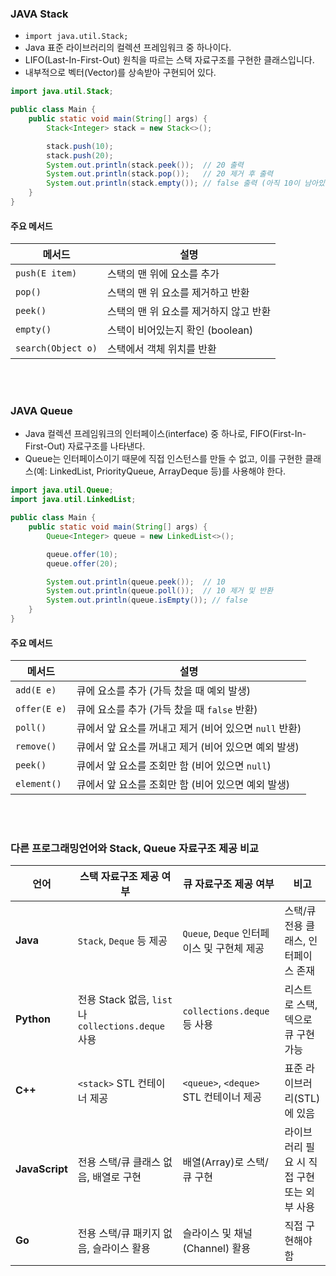 ### JAVA Stack
- `import java.util.Stack;`
- Java 표준 라이브러리의 컬렉션 프레임워크 중 하나이다.
- LIFO(Last-In-First-Out) 원칙을 따르는 스택 자료구조를 구현한 클래스입니다.
- 내부적으로 벡터(Vector)를 상속받아 구현되어 있다.
```JAVA
import java.util.Stack;

public class Main {
    public static void main(String[] args) {
        Stack<Integer> stack = new Stack<>();

        stack.push(10);
        stack.push(20);
        System.out.println(stack.peek());  // 20 출력
        System.out.println(stack.pop());   // 20 제거 후 출력
        System.out.println(stack.empty()); // false 출력 (아직 10이 남아있음)
    }
}

```

#### 주요 메서드
 | 메서드                | 설명                     |
| ------------------ | ---------------------- |
| `push(E item)`     | 스택의 맨 위에 요소를 추가        |
| `pop()`            | 스택의 맨 위 요소를 제거하고 반환    |
| `peek()`           | 스택의 맨 위 요소를 제거하지 않고 반환 |
| `empty()`          | 스택이 비어있는지 확인 (boolean) |
| `search(Object o)` | 스택에서 객체 위치를 반환         |


<br/>
<br/>

### JAVA Queue
- Java 컬렉션 프레임워크의 인터페이스(interface) 중 하나로, FIFO(First-In-First-Out) 자료구조를 나타낸다.
- Queue는 인터페이스이기 때문에 직접 인스턴스를 만들 수 없고, 이를 구현한 클래스(예: LinkedList, PriorityQueue, ArrayDeque 등)를 사용해야 한다.
```JAVA
import java.util.Queue;
import java.util.LinkedList;

public class Main {
    public static void main(String[] args) {
        Queue<Integer> queue = new LinkedList<>();

        queue.offer(10);
        queue.offer(20);

        System.out.println(queue.peek());  // 10
        System.out.println(queue.poll());  // 10 제거 및 반환
        System.out.println(queue.isEmpty()); // false
    }
}

```

#### 주요 메서드
| 메서드          | 설명                                  |
| ------------ | ----------------------------------- |
| `add(E e)`   | 큐에 요소를 추가 (가득 찼을 때 예외 발생)           |
| `offer(E e)` | 큐에 요소를 추가 (가득 찼을 때 `false` 반환)      |
| `poll()`     | 큐에서 앞 요소를 꺼내고 제거 (비어 있으면 `null` 반환) |
| `remove()`   | 큐에서 앞 요소를 꺼내고 제거 (비어 있으면 예외 발생)     |
| `peek()`     | 큐에서 앞 요소를 조회만 함 (비어 있으면 `null`)     |
| `element()`  | 큐에서 앞 요소를 조회만 함 (비어 있으면 예외 발생)      |



<br/>
<br/>


### 다른 프로그래밍언어와 Stack, Queue 자료구조 제공 비교
| 언어             | 스택 자료구조 제공 여부                               | 큐 자료구조 제공 여부                     | 비고                        |
| -------------- | ------------------------------------------- | -------------------------------- | ------------------------- |
| **Java**       | `Stack`, `Deque` 등 제공                       | `Queue`, `Deque` 인터페이스 및 구현체 제공  | 스택/큐 전용 클래스, 인터페이스 존재     |
| **Python**     | 전용 Stack 없음, `list`나 `collections.deque` 사용 | `collections.deque` 등 사용         | 리스트로 스택, 덱으로 큐 구현 가능      |
| **C++**        | `<stack>` STL 컨테이너 제공                       | `<queue>`, `<deque>` STL 컨테이너 제공 | 표준 라이브러리(STL)에 있음         |
| **JavaScript** | 전용 스택/큐 클래스 없음, 배열로 구현                      | 배열(Array)로 스택/큐 구현               | 라이브러리 필요 시 직접 구현 또는 외부 사용 |
| **Go**         | 전용 스택/큐 패키지 없음, 슬라이스 활용                     | 슬라이스 및 채널(Channel) 활용            | 직접 구현해야 함                 |

